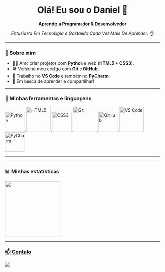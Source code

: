  ##
 
  
<!--
TROQUE:
- <SEU_NOME> pelo seu nome
- <UMA_FRASE_SOBRE_VOCE> por uma frase curta
- <SEU_USUARIO_GITHUB> pelo seu usuário (para os cards de estatísticas, se quiser usar)
- <SEU_EMAIL> e <SEU_LINKEDIN> se quiser botões de contato
-->

<h1 align="center">Olá! Eu sou o Daniel 👋</h1>
<p align="center"><strong>Aprendiz a Programador & Desenvolvedor</strong></p>
<p align="center"><em>Entusiasta Em Tecnologia e Gostando Cada Vez Mais De Aprender. 👌</em></p>

---

### 🚀 Sobre mim
- 👨‍💻 Amo criar projetos com **Python** e web (**HTML5 + CSS3**).
- 🛠️ Versiono meu código com **Git** e **GitHub**.
- 🧰 Trabalho no **VS Code** e também no **PyCharm**.
- 🎯 Em busca de aprender e compartilhar!

---

### 🧩 Minhas ferramentas e linguagens
<!-- ÍCONES GRANDES (imagens) — você pode mudar o "height" para ficar maior/menor -->
<p align="left">
  <a href="https://www.python.org/" title="Python" target="_blank">
    <img alt="Python" height="64"
         src="https://cdn.jsdelivr.net/gh/devicons/devicon/icons/python/python-original.svg" />
  </a>
  <a href="https://developer.mozilla.org/docs/Web/HTML" title="HTML5" target="_blank">
    <img alt="HTML5" height="80"
         src="https://cdn.jsdelivr.net/gh/devicons/devicon/icons/html5/html5-original.svg" />
  </a>
  <a href="https://developer.mozilla.org/docs/Web/CSS" title="CSS3" target="_blank">
    <img alt="CSS3" height="64"
         src="https://cdn.jsdelivr.net/gh/devicons/devicon/icons/css3/css3-original.svg" />
  </a>
  <a href="https://git-scm.com/" title="Git" target="_blank">
    <img alt="Git" height="80"
         src="https://cdn.jsdelivr.net/gh/devicons/devicon/icons/git/git-original.svg" />
  </a>
  <a href="https://github.com/" title="GitHub" target="_blank">
    <img alt="GitHub" height="64"
         src="https://cdn.jsdelivr.net/gh/devicons/devicon/icons/github/github-original.svg" />
  </a>
  <a href="https://code.visualstudio.com/" title="VS Code" target="_blank">
    <img alt="VS Code" height="80"
         src="https://cdn.jsdelivr.net/gh/devicons/devicon/icons/vscode/vscode-original.svg" />
  </a>
  <a href="https://www.jetbrains.com/pycharm/" title="PyCharm" target="_blank">
    <img alt="PyCharm" height="64"
         src="https://cdn.jsdelivr.net/gh/devicons/devicon/icons/pycharm/pycharm-original.svg" />
  </a>
</p>

---

<!--### 📌 Projetos em destaque
- 🔗 [Projeto 1](https://github.com/danielgomesbr/danielgomesbr) — explique em 1 linha o que faz.
- 🔗 [Projeto 2](https://github.com/<SEU_USUARIO_GITHUB>/<repo2>) — explique em 1 linha o que faz.
- 🔗 [Projeto 3](https://github.com/<SEU_USUARIO_GITHUB>/<repo3>) — explique em 1 linha o que faz.-->

---

### 📊 Minhas estatísticas
<!-- Substitua <SEU_USUARIO_GITHUB> pelo seu usuário para aparecerem os cards -->
<div>
  <a href="https://github.com/danielgomesbr">
  <img height="180em" src="https://github-readme-stats.vercel.app/api?username=danielgomesbr&show_icons=true&theme=highcontrast&include_all_commits=true&count_private=true&border_radius=5"/>
</div>
   


---

### 📫 Contato
<div> 
  <!--<a href="https://www.youtube.com/" target="_blank"><img src="https://img.shields.io/badge/YouTube-FF0000?style=for-the-badge&logo=youtube&logoColor=white" target="_blank"></a>
  <a href="https://instagram.com/" target="_blank"><img src="https://img.shields.io/badge/-Instagram-%23E4405F?style=for-the-badge&logo=instagram&logoColor=white" target="_blank"></a>
 	<a href="https://www.twitch.tv/" target="_blank"><img src="https://img.shields.io/badge/Twitch-9146FF?style=for-the-badge&logo=twitch&logoColor=white" target="_blank"></a>
  <a href="https://discord.gg/pDbY76q8Qf" target="_blank"><img src="https://img.shields.io/badge/Discord-7289DA?style=for-the-badge&logo=discord&logoColor=white" target="_blank"></a>--> 
  <a href="mailto:contato@gmail.com"><img src="https://img.shields.io/badge/-Gmail-%23333?style=for-the-badge&logo=gmail&logoColor=white" target="_blank"></a>
  <!--<a href="https://www.linkedin.com/" target="_blank"><img src="https://img.shields.io/badge/-LinkedIn-%230077B5?style=for-the-badge&logo=linkedin&logoColor=white" target="_blank"></a>--> 
 
</div>
<!---<p>
  <a href="mailto:danielgomesmaster@gmail.com">
    <img alt="Email"
         src="https://img.shields.io/badge/Email-Enviar-333?logo=gmail&logoColor=white" />
  </a>
  <a href="<SEU_LINKEDIN>" target="_blank">
    <img alt="LinkedIn"
         src="https://img.shields.io/badge/LinkedIn-Conectar-0A66C2?logo=linkedin&logoColor=white" />
  </a>
</p>-->

<!-- DICA: quer o fundo escuro/claro? Vá em Settings > Appearance no GitHub.
     Pode também trocar o tamanho dos ícones mudando "height". -->
